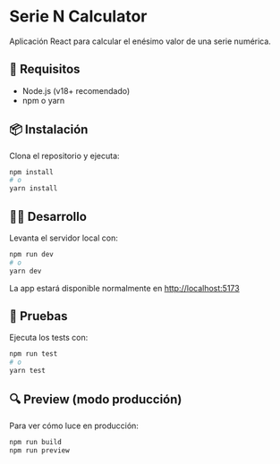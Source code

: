 # Serie N Calculator

Aplicación React para calcular el enésimo valor de una serie numérica.

## 🚀 Requisitos

- Node.js (v18+ recomendado)
- npm o yarn

## 📦 Instalación

Clona el repositorio y ejecuta:

```bash
npm install
# o
yarn install
```

## 🧑‍💻 Desarrollo

Levanta el servidor local con:

```bash
npm run dev
# o
yarn dev
```

La app estará disponible normalmente en [http://localhost:5173](http://localhost:5173)

## 🧪 Pruebas

Ejecuta los tests con:

```bash
npm run test
# o
yarn test
```

## 🔍 Preview (modo producción)

Para ver cómo luce en producción:

```bash
npm run build
npm run preview
```
